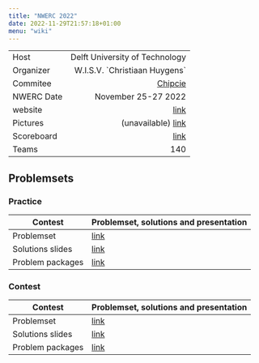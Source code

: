 ```yaml
---
title: "NWERC 2022"
date: 2022-11-29T21:57:18+01:00
menu: "wiki"
---
```


|            |                                 |
|------------|--------------------------------:|
| Host       |  Delft University of Technology |
| Organizer  | W.I.S.V. \`Christiaan Huygens\` |
| Commitee   |                [Chipcie][email] |
| NWERC Date |             November 25-27 2022 | 
| website    |                 [link][website] |
| Pictures   |   (unavailable) [link][photos]  |
| Scoreboard |              [link][scoreboard] |
| Teams      |                             140 |

## Problemsets

### Practice

| Contest          | Problemset, solutions and presentation                                            |
|------------------|-----------------------------------------------------------------------------------|
| Problemset       | [link][practiceset]                                                               |
| Solutions slides | [link](https://2022.nwerc.eu/main/solutions.pdf)                                  |
| Problem packages | [link](https://2022.nwerc.eu/test-session/solutions.zip) |


### Contest

| Contest          | Problemset, solutions and presentation                   |
|------------------|----------------------------------------------------------|
| Problemset       | [link][problemset]                                       |
| Solutions slides | [link](https://2022.nwerc.eu/test-session/solutions.pdf)  |
| Problem packages | [link](https://commissies.ch.tudelft.nl/chipcie/archive/2022/nwerc/solutions.zip) |



[home]: index.md
[website]: https://2022.nwerc.eu/
[email]: mailto:contact@2022.nwerc.eu
[photos]: #
[scoreboard]: https://2022.nwerc.eu/main/scoreboard/
[problemset]: https://2022.nwerc.eu/test-session/problem-set.pdf
[practiceset]: https://2019.nwerc.eu/files/nwerc2019practice.pdf
